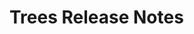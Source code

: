 <!-- Release notes authoring guidelines: http://keepachangelog.com/ -->

# Trees Release Notes

<!-- ## [Unreleased] -->

<!-- ## [VERSION] -->
